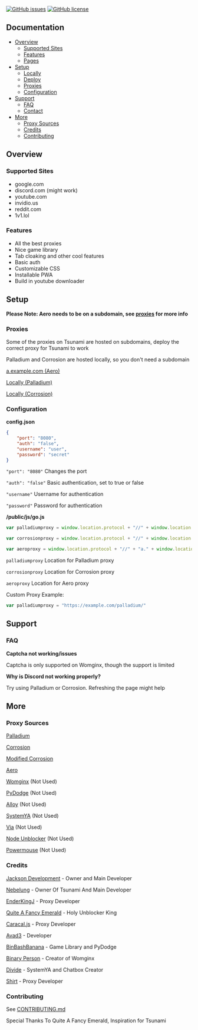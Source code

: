 
[![GitHub issues](https://img.shields.io/github/issues/Bypass-Network/BypassIB)](https://github.com/Bypass-Network/BypassIB/issues)
[![GitHub license](https://img.shields.io/github/license/Bypass-Network/BypassIB)](https://github.com/Bypass-Network/BypassIB/blob/main/LICENSE)


## Documentation

- [Overview](#overview)
  - [Supported Sites](#supported-sites)
  - [Features](#features)
  - [Pages](#pages)
- [Setup](#setup)
  - [Locally](#locally)
  - [Deploy](#deploy)
  - [Proxies](#proxies)
  - [Configuration](#configuration)
- [Support](#support)
  - [FAQ](#faq)
  - [Contact](#contact)
- [More](#more)
  - [Proxy Sources](#proxy-sources)
  - [Credits](#credits)
  - [Contributing](#contributing)

## Overview

### Supported Sites

- google.com
- discord.com (might work)
- youtube.com
- invidio.us
- reddit.com
- 1v1.lol

### Features

- All the best proxies
- Nice game library
- Tab cloaking and other cool features
- Basic auth
- Customizable CSS
- Installable PWA
- Build in youtube downloader


## Setup

**Please Note: Aero needs to be on a subdomain, see [proxies](#proxies) for more info**



### Proxies

Some of the proxies on Tsunami are hosted on subdomains, deploy the correct proxy for Tsunami to work

Palladium and Corrosion are hosted locally, so you don't need a subdomain

[a.example.com (Aero)](https://github.com/titaniumnetwork-dev/aero)

[Locally (Palladium)](https://github.com/FogNetwork/Palladium)

[Locally (Corrosion)](https://github.com/titaniumnetwork-dev/Corrosion)

### Configuration

**config.json**

```json
{
    "port": "8080",
    "auth": "false",
    "username": "user",
    "password": "secret"
}
```

`"port": "8080"` Changes the port 

`"auth": "false"` Basic authentication, set to true or false

`"username"` Username for authentication

`"password"` Password for authentication

**/public/js/go.js**

```js
var palladiumproxy = window.location.protocol + "//" + window.location.hostname + "/palladium/gateway?url="

var corrosionproxy = window.location.protocol + "//" + window.location.hostname + "/corrosion/gateway?url="

var aeroproxy = window.location.protocol + "//" + "a." + window.location.hostname + "/http/"
```
`palladiumproxy` Location for Palladium proxy

`corrosionproxy` Location for Corrosion proxy

`aeroproxy` Location for Aero proxy

Custom Proxy Example:

```js
var palladiumproxy = "https://example.com/palladium/"
```

## Support

### FAQ


**Captcha not working/issues**

Captcha is only supported on Womginx, though the support is limited

**Why is Discord not working properly?**

Try using Palladium or Corrosion. Refreshing the page might help



## More


### Proxy Sources

[Palladium](https://github.com/FogNetwork/Palladium)

[Corrosion](https://github.com/titaniumnetwork-dev/Corrosion)

[Modified Corrosion](https://github.com/BinBashBanana/Corrosion-Heroku)

[Aero](https://github.com/titaniumnetwork-dev/aero)

[Womginx](https://github.com/binary-person/womginx) (Not Used)

[PyDodge](https://github.com/BinBashBanana/PyDodge) (Not Used)

[Alloy](https://github.com/titaniumnetwork-dev/alloy) (Not Used)

[SystemYA](https://github.com/sysce/proxy) (Not Used)

[Via](https://github.com/hypothesis/via) (Not Used)

[Node Unblocker](https://github.com/nfriedly/node-unblocker) (Not Used)

[Powermouse](https://github.com/titaniumnetwork-dev/powermouse) (Not Used)

### Credits

[Jackson Development](https://github.com/JacksonDevelopment) - Owner and Main Developer

[Nebelung](https://github.com/Nebelung-Dev) - Owner Of Tsunami And Main Developer

[EnderKingJ](https://github.com/EnderKingJ) - Proxy Developer

[Quite A Fancy Emerald](https://github.com/QuiteAFancyEmerald) - Holy Unblocker King

[Caracal.js](https://github.com/caracal-js) - Proxy Developer

[Avad3](https://github.com/Avad3) - Developer

[BinBashBanana](https://github.com/BinBashBanana) - Game Library and PyDodge 

[Binary Person](https://github.com/binary-person) - Creator of Womginx

[Divide](https://github.com/vibedivide) - SystemYA and Chatbox Creator

[Shirt](https://github.com/shirt-dev) - Proxy Developer

### Contributing

See [CONTRIBUTING.md](https://github.com/FogNetwork/Tsunami/blob/main/CONTRIBUTING.md)

Special Thanks To Quite A Fancy Emerald, Inspiration for Tsunami

